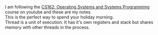 I am following the [CS162:	Operating Systems and Systems Programming](https://inst.eecs.berkeley.edu/~cs162/sp13/) course on youtube and these are my notes. <br>
This is the perfect way to spend your holiday morning. <br>
Thread is a unit of execution.  It has it's own registers and stack but shares memory with other threads in the process.
